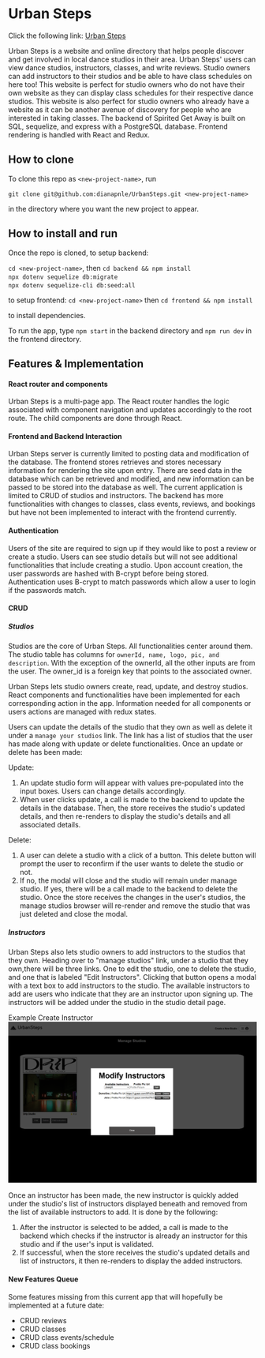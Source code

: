 # Urban Steps

Click the following link: [Urban Steps](https://urbansteps.onrender.com/)

Urban Steps is a website and online directory that helps people discover and get involved in local dance studios in their area. Urban Steps' users can view dance studios, instructors, classes, and write reviews. Studio owners can add instructors to their studios and be able to have class schedules on here too! This website is perfect for studio owners who do not have their own website as they can display class schedules for their respective dance studios. This website is also perfect for studio owners who already have a website as it can be another avenue of discovery for people who are interested in taking classes. The backend of Spirited Get Away is built on SQL, sequelize, and express with a PostgreSQL database. Frontend rendering is handled with React and Redux.

## How to clone

To clone this repo as `<new-project-name>`, run

```shell
git clone git@github.com:dianapnle/UrbanSteps.git <new-project-name>
```

in the directory where you want the new project to appear.

## How to install and run

Once the repo is cloned, to setup backend:

`cd <new-project-name>`, then `cd backend && npm install` \
`npx dotenv sequelize db:migrate`\
`npx dotenv sequelize-cli db:seed:all`

to setup frontend:
`cd <new-project-name>` then `cd frontend && npm install`

to install
dependencies.

To run the app, type `npm start` in the backend directory and `npm run dev` in the frontend directory.

## Features & Implementation

#### React router and components

Urban Steps is a multi-page app. The React router handles the logic associated with component navigation and updates accordingly to the root route. The child components are done through React.

#### Frontend and Backend Interaction

Urban Steps server is currently limited to posting data and modification of the database. The frontend stores retrieves and stores necessary information for rendering the site upon entry. There are seed data in the database which can be retrieved and modified, and new information can be passed to be stored into the database as well. The current application is limited to CRUD of studios and instructors. The backend has more functionalities with changes to classes, class events, reviews, and bookings but have not been implemented to interact with the frontend currently.

#### Authentication

Users of the site are required to sign up if they would like to post a review or create a studio. Users can see studio details but will not see additional functionalities that include creating a studio. Upon account creation, the user passwords are hashed with B-crypt before being stored. Authentication uses B-crypt to match passwords which allow a user to login if the passwords match.

#### CRUD

##### Studios

Studios are the core of Urban Steps. All functionalities center around them. The studio table has columns for `ownerId, name, logo, pic, and description`. With the exception of the ownerId, all the other inputs are from the user. The owner_id is a foreign key that points to the associated owner.


Urban Steps lets studio owners create, read, update, and destroy studios. React components and functionalities have been implemented for each corresponding action in the app. Information needed for all components or users actions are managed with redux states.

Users can update the details of the studio that they own as well as delete it under a `manage your studios` link. The link has a list of studios that the user has made along with update or delete functionalities. Once an update or delete has been made:

Update:
1. An update studio form will appear with values pre-populated into the input boxes. Users can change details accordingly.
2. When user clicks update, a call is made to the backend to update the details in the database. Then, the store receives the studio's updated details, and then re-renders to display the studio's details and all associated details.

Delete:
1. A user can delete a studio with a click of a button. This delete button will prompt the user to reconfirm if the user wants to delete the studio or not.
2. If no, the modal will close and the studio will remain under manage studio. If yes, there will be a call made to the backend to delete the studio. Once the store receives the changes in the user's studios, the manage studios browser will re-render and remove the studio that was just deleted and close the modal.

##### Instructors

Urban Steps also lets studio owners to add instructors to the studios that they own. Heading over to "manage studios" link, under a studio that they own,there will be three links. One to edit the studio, one to delete the studio, and one that is labeled "Edit Instructors". Clicking that button opens a modal with a text box to add instructors to the studio. The available instructors to add are users who indicate that they are an instructor upon signing up. The instructors will be added under the studio in the studio detail page.

Example Create Instructor
<img src="frontend/images/createinstructors.png" />

Once an instructor has been made, the new instructor is quickly added under the studio's list of instructors displayed beneath and removed from the list of available instructors to add. It is done by the following:

1. After the instructor is selected to be added, a call is made to the backend which checks if the instructor is already an instructor for this studio and if the user's input is validated.
2. If successful, when the store receives the studio's updated details and list of instructors, it then re-renders to display the added instructors.

#### New Features Queue

Some features missing from this current app that will hopefully be implemented at a future date:

- CRUD reviews
- CRUD classes
- CRUD class events/schedule
- CRUD class bookings
